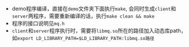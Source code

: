 - demo程序编译，直接在`demo`文件夹下面执行`make`, 会同时生成`client`和`server`两程序，需要重新编译的话，执行`make clean && make`
- 程序的接口说明见`mq.h`
- `client`和`server`程序执行时，需要将`libmq.so`所在的路径加入动态库path，如`export LD_LIBRARY_PATH=$LD_LIBRARY_PATH:libmq.so路径`
